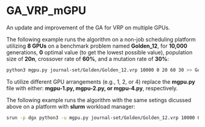 # GA_VRP_mGPU
An update and improvement of the GA for VRP on multiple GPUs.

The following example runs the algorithm on a non-job scheduling platform utilizing **8 GPUs** on a benchmark problem named **Golden_12**, for **10,000** generations, **0** optimal value (to get the lowest possible value), population size of **20n**, crossover rate of **60%**, and a mutation rate of **30%**:

```bash
python3 mgpu.py journal-set/Golden/Golden_12.vrp 10000 0 20 60 30 >> Golden12.out &
```

To utilize different GPU arrangements (e.g., 1, 2, or 4) replace the **mgpu.py** file with either: **mgpu-1.py, mgpu-2.py, or mgpu-4.py**, respectively.

The following example runs the algorithm with the same setings dicussed above on a platform with **slurm** workload manager:

```bash
srun -p dgx python3 -u mgpu.py journal-set/Golden/Golden_12.vrp 10000 0 20 60 30 >> Golden12.out &
```
